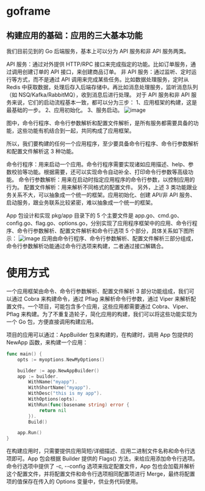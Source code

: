 # goframe

## 构建应用的基础：应用的三大基本功能
我们目前见到的 Go 后端服务，基本上可以分为 API 服务和非 API 服务两类。

API 服务：通过对外提供 HTTP/RPC 接口来完成指定的功能。比如订单服务，通过调用创建订单的 API 接口，来创建商品订单。
非 API 服务：通过监听、定时运行等方式，而不是通过 API 调用来完成某些任务。比如数据处理服务，定时从 Redis 中获取数据，处理后存入后端存储中。再比如消息处理服务，监听消息队列（如 NSQ/Kafka/RabbitMQ），收到消息后进行处理。
对于 API 服务和非 API 服务来说，它们的启动流程基本一致，都可以分为三步：
1、应用框架的构建，这是最基础的一步。
2、应用初始化。
3、服务启动。
![image](https://github.com/kissycn/goframe/assets/89451328/5bc3bee8-6579-4335-915b-016b571fc4a1)

图中，命令行程序、命令行参数解析和配置文件解析，是所有服务都需要具备的功能，这些功能有机结合到一起，共同构成了应用框架。

所以，我们要构建的任何一个应用程序，至少要具备命令行程序、命令行参数解析和配置文件解析这 3 种功能。

命令行程序：用来启动一个应用。命令行程序需要实现诸如应用描述、help、参数校验等功能。根据需要，还可以实现命令自动补全、打印命令行参数等高级功能。
命令行参数解析：用来在启动时指定应用程序的命令行参数，以控制应用的行为。
配置文件解析：用来解析不同格式的配置文件。
另外，上述 3 类功能跟业务关系不大，可以抽象成一个统一的框架。应用初始化、创建 API/非 API 服务、启动服务，跟业务联系比较紧密，难以抽象成一个统一的框架。

App 包设计和实现
pkg/app 目录下的 5 个主要文件是 app.go、cmd.go、config.go、flag.go、options.go，分别实现了应用程序框架中的应用、命令行程序、命令行参数解析、配置文件解析和命令行选项 5 个部分，具体关系如下图所示：
![image](https://github.com/kissycn/goframe/assets/89451328/1d19c846-3cc1-4efc-9343-ecb0c0304105)
应用由命令行程序、命令行参数解析、配置文件解析三部分组成，命令行参数解析功能通过命令行选项来构建，二者通过接口解耦合。

# 使用方式

一个应用框架由命令、命令行参数解析、配置文件解析 3 部分功能组成，我们可以通过 Cobra 来构建命令，通过 Pflag 来解析命令行参数，通过 Viper 来解析配置文件。一个项目，可能包含多个应用，这些应用都需要通过 Cobra、Viper、Pflag 来构建。为了不重复造轮子，简化应用的构建，我们可以将这些功能实现为一个 Go 包，方便直接调用构建应用。

项目的应用可以通过：AppBuilder 包来构建的，在构建时，调用 App 包提供的 NewApp 函数，来构建一个应用：

```go
func main() {
	opts := myoptions.NewMyOptions()

	builder := app.NewAppBuilder()
	app := builder.
		WithName("myapp").
		WithShortName("myapp").
		WithDesc("this is my app").
		WithOptions(opts).
		WithRun(func(basename string) error {
			return nil
		}).
		Build()

	app.Run()
}
```
在构建应用时，只需要提供应用简短/详细描述、应用二进制文件名称和命令行选项即可。App 包会根据 Builder 提供的 Flags() 方法，来给应用添加命令行选项。命令行选项中提供了 -c, --config 选项来指定配置文件，App 包也会加载并解析这个配置文件，并将配置文件和命令行选项相同配置项进行 Merge，最终将配置项的值保存在传入的 Options 变量中，供业务代码使用。
